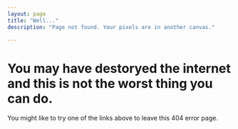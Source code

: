 ```yaml
---
layout: page
title: "Well..."
description: "Page not found. Your pixels are in another canvas."

---  
```

<div class="text-center">
	<h1>You may have destoryed the internet and this is not the worst thing you can do.</h1>
	<p>You might like to try one of the links above to leave this 404 error page.</p>
</div>
